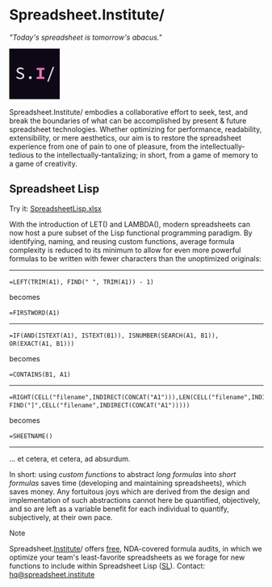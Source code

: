 # Spreadsheet.Institute/

*"Today's spreadsheet is tomorrow's abacus."*

<img src="./static/logo.jpeg" width="100" height="100" alt="Spreadsheet.Institute/ logo">

Spreadsheet.Institute/ embodies a collaborative effort to seek, test, and break the boundaries of what can be accomplished by present & future spreadsheet technologies. Whether optimizing for performance, readability, extensibility, or mere aesthetics, our aim is to restore the spreadsheet experience from one of pain to one of pleasure, from the intellectually-tedious to the intellectually-tantalizing; in short, from a game of memory to a game of creativity.

## Spreadsheet Lisp

Try it: [SpreadsheetLisp.xlsx](https://spreadsheet.institute/lisp/SpreadsheetLisp.xlsx)

With the introduction of LET() and LAMBDA(), modern spreadsheets can now host a pure subset of the Lisp functional programming paradigm. By identifying, naming, and reusing custom functions, average formula complexity is reduced to its minimum to allow for even more powerful formulas to be written with fewer characters than the unoptimized originals:

---

```
=LEFT(TRIM(A1), FIND(" ", TRIM(A1)) - 1)
```

becomes

```
=FIRSTWORD(A1)
```

---

```
=IF(AND(ISTEXT(A1), ISTEXT(B1)), ISNUMBER(SEARCH(A1, B1)), OR(EXACT(A1, B1)))
```

becomes

```
=CONTAINS(B1, A1)
```

---

```
=RIGHT(CELL("filename",INDIRECT(CONCAT("A1"))),LEN(CELL("filename",INDIRECT(CONCAT("A1"))))-FIND("]",CELL("filename",INDIRECT(CONCAT("A1")))))
```

becomes

```
=SHEETNAME()
```

---

... et cetera, et cetera, ad absurdum.

In short: using *custom functions* to abstract *long formulas* into *short formulas* saves time (developing and maintaining spreadsheets), which saves money. Any fortuitous joys which are derived from the design and implementation of such abstractions cannot here be quantified, objectively, and so are left as a variable benefit for each individual to quantify, subjectively, at their own pace.

> [!NOTE]
> Spreadsheet.[Institute](https://spreadsheet.institute/)/ offers [free](https://www.investopedia.com/terms/f/free-lunch.asp), NDA-covered formula audits, in which we optimize your team's least-favorite spreadsheets as we forage for new functions to include within Spreadsheet Lisp ([SL](https://spreadsheet.institute/lisp/)). Contact: hq@spreadsheet.institute